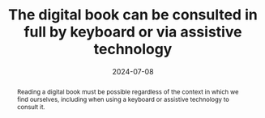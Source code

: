 ---
N: '161'
Rubrique: Navigation
title: The digital book can be consulted in full by keyboard or via assistive technology
abstract: Reading a digital book must be possible regardless of the context in which we find ourselves, including when using a keyboard or assistive technology to consult it.
categories: [" Navigation"]
agrege: O4161-E053
opquast: '4 161'
indiceebook: '53'
description: "Rule n° 053"
before: "052"
weight: "053"
after: "054"
actif: '1'
layout: rules
date: 2024-07-08
tags: ["", ""]
objectif: ["Allow consultation of a digital book regardless of the input device", "Improve the accessibility of content for people with disabilities."]
Meo: ["Provide an alternative means of access for interactive elements (links, buttons, etc.) that do not use the default interaction modes"]
Controle: ["Verify that interactive elements can be used by keyboard"]
epubcheck: 
ace: 
humancheck: true
Source: ["Opquast"]
Referentiel: ["EPUB 3 Overview - Reading order : https://w3c.github.io/epub-specs/epub33/overview/#sec-nav"]
Steps: ["", ""]
pertinence: "the share of trade ebooks with interactions (hyperlinks excluded) is tiny"
---